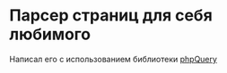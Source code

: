 # Парсер страниц для себя любимого
Написал его с использованием библиотеки [phpQuery](https://code.google.com/archive/p/phpquery/)

